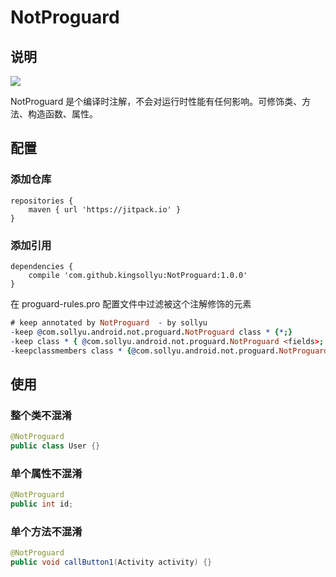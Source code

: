 # NotProguard

## 说明

[![](https://jitpack.io/v/kingsollyu/NotProguard.svg)](https://jitpack.io/#kingsollyu/NotProguard)

NotProguard 是个编译时注解，不会对运行时性能有任何影响。可修饰类、方法、构造函数、属性。

## 配置

### 添加仓库

```
repositories {
    maven { url 'https://jitpack.io' }
}
```

### 添加引用
```
dependencies {
    compile 'com.github.kingsollyu:NotProguard:1.0.0'
}
```

在 proguard-rules.pro 配置文件中过滤被这个注解修饰的元素

```pro
# keep annotated by NotProguard  - by sollyu
-keep @com.sollyu.android.not.proguard.NotProguard class * {*;}
-keep class * { @com.sollyu.android.not.proguard.NotProguard <fields>;  }
-keepclassmembers class * {@com.sollyu.android.not.proguard.NotProguard <methods>;  }
```

## 使用

### 整个类不混淆

```java
@NotProguard
public class User {}
```

### 单个属性不混淆

```java
@NotProguard
public int id;
```

### 单个方法不混淆

```java
@NotProguard
public void callButton1(Activity activity) {}
```